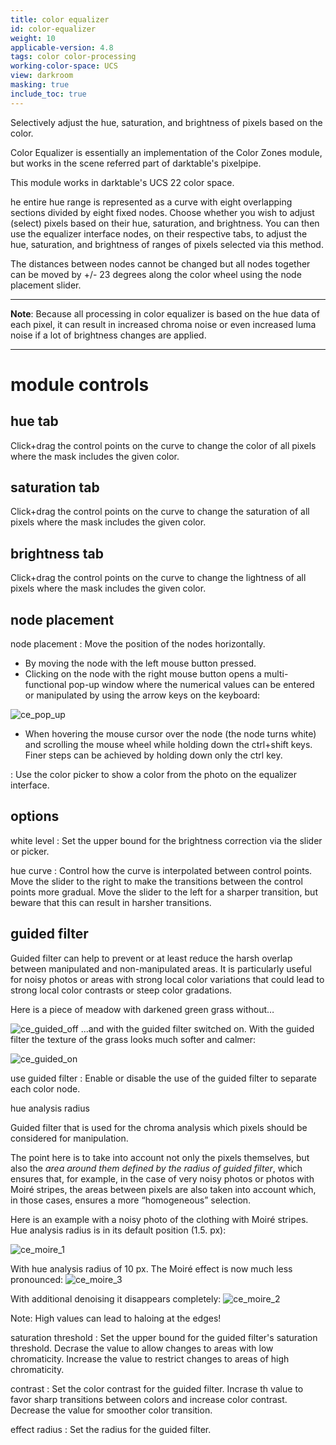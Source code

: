 ```yaml
---
title: color equalizer
id: color-equalizer
weight: 10
applicable-version: 4.8
tags: color color-processing
working-color-space: UCS
view: darkroom
masking: true
include_toc: true
---
```


Selectively adjust the hue, saturation, and brightness of pixels based on the color.

Color Equalizer is essentially an implementation of the Color Zones module, but works in the scene referred part of darktable's pixelpipe.

This module works in darktable's UCS 22 color space.

he entire hue range is represented as a curve with eight overlapping sections divided by eight fixed nodes. Choose whether you wish to adjust (select) pixels based on their hue, saturation, and brightness. You can then use the equalizer interface nodes, on their respective tabs, to adjust the hue, saturation, and brightness of ranges of pixels selected via this method.

The distances between nodes cannot be changed but all nodes together can be moved by +/- 23 degrees along the color wheel using the node placement slider.

---

**Note**: Because all processing in color  equalizer is based on the hue data of each pixel, it can result in increased chroma noise or even increased luma noise if a lot of brightness changes are applied.

---

# module controls

## hue tab

Click+drag the control points on the curve to change the color of all pixels where the mask includes the given color.

## saturation tab

Click+drag the control points on the curve to change the saturation of all pixels where the mask includes the given color.

## brightness tab

Click+drag the control points on the curve to change the lightness of all pixels where the mask includes the given color.

## node placement

node placement
: Move the position of the nodes horizontally.

-   By moving the node with the left mouse button pressed.
-   Clicking on the node with the right mouse button opens a multi-functional pop-up window where the numerical values can be entered or manipulated by using the arrow keys on the keyboard:

![ce_pop_up](https://github.com/user-attachments/assets/7a967e81-be82-4100-b60c-c76841256add)


- When hovering the mouse cursor over the node  (the node turns white) and scrolling the mouse wheel while holding down the ctrl+shift keys. Finer steps can be achieved by holding down only the ctrl key.


: Use the color picker to show a color from the photo on the equalizer interface.

## options

white level
: Set the upper bound for the brightness correction via the slider or picker.

hue curve
: Control how the curve is interpolated between control points. Move the slider to the right to make the transitions between the control points more gradual. Move the slider to the left for a sharper transition, but beware that this can result in harsher transitions.
## guided filter
Guided filter can help to prevent or at least reduce the harsh overlap between manipulated and non-manipulated areas. It is particularly useful for noisy photos or areas with strong local color variations that could lead to strong local color contrasts or steep color gradations.

Here is a piece of meadow with darkened green grass without…

![ce_guided_off](https://github.com/user-attachments/assets/6b598b31-f285-4202-ba24-257f886fd804)
...and with the guided filter switched on. With the guided filter the texture of the grass looks much softer and calmer:

![ce_guided_on](https://github.com/user-attachments/assets/cd0960ee-aa76-486e-bcf0-67827cb9ba83)


use guided filter
: Enable or disable the use of the guided filter to separate each color node.

hue analysis radius

Guided filter that is used for the chroma analysis which pixels should be considered for manipulation. 

The point here is to take into account not only the pixels themselves, but also the _area around them defined by the radius of guided filter_, which ensures that, for example, in the case of very noisy photos or photos with Moiré stripes, the areas between pixels are also taken into account which, in those cases, ensures a more “homogeneous” selection.

Here is an example with a noisy photo of the clothing with Moiré stripes. Hue analysis radius is in its default position (1.5. px):

![ce_moire_1](https://github.com/user-attachments/assets/4538532c-a646-4543-8359-0e4dc51335ce)

With hue analysis radius of 10 px. The Moiré effect is now much less pronounced:
![ce_moire_3](https://github.com/user-attachments/assets/9c7a2c64-52f1-4444-a96c-228ce1482cf1)

With additional denoising it disappears completely:
![ce_moire_2](https://github.com/user-attachments/assets/7bf83652-d970-43f9-addc-05b51fe3074c)

Note: High values can lead to haloing at the edges!


saturation threshold
: Set the upper bound for the guided filter's saturation threshold. Decrase the value to allow changes to areas with low chromaticity. Increase the value to restrict changes to areas of high chromaticity.

contrast
: Set the color contrast for the guided filter. Incrase th value to favor sharp transitions between colors and increase color contrast. Decrease the value for smoother color transition.

effect radius
: Set the radius for the guided filter.
